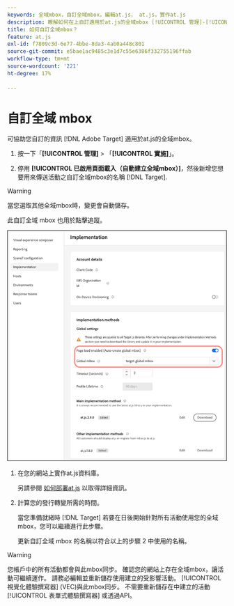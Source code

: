 ```yaml
---
keywords: 全域mbox，自訂全域mbox，編輯at.js， at.js，實作at.js
description: 瞭解如何在上自訂適用於at.js的全域mbox [!UICONTROL 管理]-[!UICONTROL 實施] 頁面位置 [!DNL Adobe Target].
title: 如何自訂全域mbox？
feature: at.js
exl-id: f7809c3d-6e77-4bbe-8da3-4ab0a448c801
source-git-commit: e5bae1ac9485c3e1d7c55e6386f332755196ffab
workflow-type: tm+mt
source-wordcount: '221'
ht-degree: 17%

---
```


# 自訂全域 mbox

可協助您自訂的資訊 [!DNL Adobe Target] 適用於at.js的全域mbox。

1. 按一下「**[!UICONTROL 管理]** > 「**[!UICONTROL 實施]**」。

1. 停用 **[!UICONTROL 已啟用頁面載入（自動建立全域mbox）]**，然後新增您想要用來傳送活動之自訂全域mbox的名稱 [!DNL Target].

>[!WARNING]
>
>當您選取其他全域mbox時，變更會自動儲存。

此自訂全域 mbox 也用於點擊追蹤。

![custom-global-mbox](../../assets/custom-global-mbox.png)

1. 在您的網站上實作at.js資料庫。

   另請參閱 [如何部署at.js](/help/dev/implement/client-side/atjs/how-to-deployatjs/how-to-deployatjs.md) 以取得詳細資訊。

1. 計算您的發行轉變所需的時間。

   當您準備就緒時 [!DNL Target] 若要在日後開始針對所有活動使用您的全域mbox，您可以繼續進行此步驟。

   更新自訂全域 mbox 的名稱以符合以上的步驟 2 中使用的名稱。


>[!WARNING]
>
>您帳戶中的所有活動都會與此mbox同步。 確認您的網站上存在全域mbox，讓活動可繼續運作。 請務必編輯並重新儲存使用建立的受影響活動。 [!UICONTROL 視覺化體驗撰寫器] (VEC)與此mbox同步。 不需要重新儲存在中建立的活動 [!UICONTROL 表單式體驗撰寫器] 或透過API。
